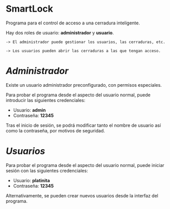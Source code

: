 # SmartLock
Programa para el control de acceso a una cerradura inteligente.

Hay dos roles de usuario: **administrador** y **usuario**.

    -> El administrador puede gestionar los usuarios, las cerraduras, etc. 

    -> Los usuarios pueden abrir las cerraduras a las que tengan acceso.

# *Administrador*
Existe un usuario administrador preconfigurado, con permisos especiales.

Para probar el programa desde el aspecto del usuario normal, puede introducir las siguientes credenciales:
- Usuario: **admin**
- Contraseña: **12345**

Tras el inicio de sesión, se podrá modificar tanto el nombre de usuario así como la contraseña, por motivos de seguridad. 

# *Usuarios*
Para probar el programa desde el aspecto del usuario normal, puede iniciar sesión con las siguientes credenciales:
- Usuario: **platinita**
- Contraseña: **12345**

Alternativamente, se pueden crear nuevos usuarios desde la interfaz del programa.
